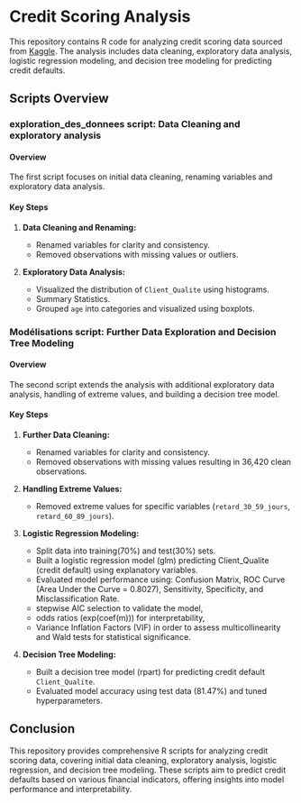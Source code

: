 # Credit Scoring Analysis

This repository contains R code for analyzing credit scoring data sourced from [Kaggle](https://www.kaggle.com/kashnitsky/mlcourse?select=credit_scoring_sample.csv).
The analysis includes data cleaning, exploratory data analysis, logistic regression modeling, and decision tree modeling for predicting credit defaults.


## Scripts Overview

### exploration_des_donnees script: Data Cleaning and exploratory analysis

#### Overview

The first script focuses on initial data cleaning, renaming variables and exploratory data analysis.

#### Key Steps

1. **Data Cleaning and Renaming:**
   - Renamed variables for clarity and consistency.
   - Removed observations with missing values or outliers.

2. **Exploratory Data Analysis:**
   - Visualized the distribution of `Client_Qualite` using histograms.
   - Summary Statistics.
   - Grouped `age` into categories and visualized using boxplots.



### Modélisations script: Further Data Exploration and Decision Tree Modeling

#### Overview

The second script extends the analysis with additional exploratory data analysis, handling of extreme values, and building a decision tree model.

#### Key Steps

1. **Further Data Cleaning:**
   - Renamed variables for clarity and consistency.
   - Removed observations with missing values resulting in 36,420 clean observations.

2. **Handling Extreme Values:**
   - Removed extreme values for specific variables (`retard_30_59_jours`, `retard_60_89_jours`).

3. **Logistic Regression Modeling:**
   - Split data into training(70%) and test(30%) sets.
   - Built a logistic regression model (glm) predicting Client_Qualite (credit default) using explanatory variables.
   - Evaluated model performance using: Confusion Matrix, ROC Curve (Area Under the Curve = 0.8027), Sensitivity, Specificity, and Misclassification Rate.
   - stepwise AIC selection to validate the model,
   - odds ratios (exp(coef(m))) for interpretability,
   - Variance Inflation Factors (VIF) in order to assess multicollinearity and Wald tests for statistical significance.
    
3. **Decision Tree Modeling:**
   - Built a decision tree model (rpart) for predicting credit default `Client_Qualite`.
   - Evaluated model accuracy using test data (81.47%) and tuned hyperparameters.

## Conclusion

This repository provides comprehensive R scripts for analyzing credit scoring data, covering initial data cleaning, exploratory analysis, logistic regression, and decision tree modeling. 
These scripts aim to predict credit defaults based on various financial indicators, offering insights into model performance and interpretability.

